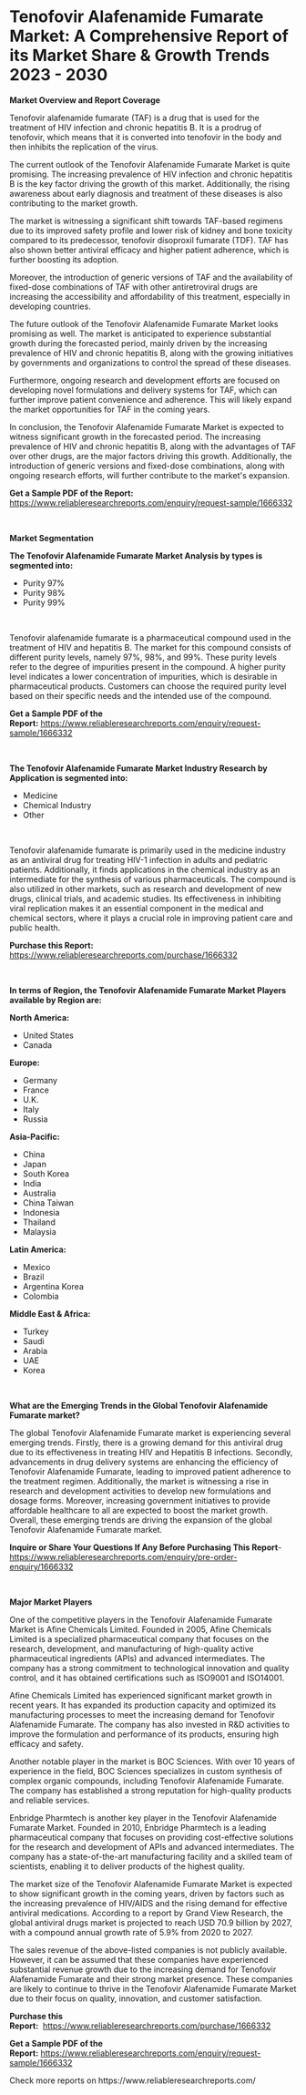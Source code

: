 <p><h1>Tenofovir Alafenamide Fumarate Market: A Comprehensive Report of its Market Share & Growth Trends 2023 - 2030</h1></p><p><strong>Market Overview and Report Coverage</strong></p>
<p><p>Tenofovir alafenamide fumarate (TAF) is a drug that is used for the treatment of HIV infection and chronic hepatitis B. It is a prodrug of tenofovir, which means that it is converted into tenofovir in the body and then inhibits the replication of the virus.</p><p>The current outlook of the Tenofovir Alafenamide Fumarate Market is quite promising. The increasing prevalence of HIV infection and chronic hepatitis B is the key factor driving the growth of this market. Additionally, the rising awareness about early diagnosis and treatment of these diseases is also contributing to the market growth.</p><p>The market is witnessing a significant shift towards TAF-based regimens due to its improved safety profile and lower risk of kidney and bone toxicity compared to its predecessor, tenofovir disoproxil fumarate (TDF). TAF has also shown better antiviral efficacy and higher patient adherence, which is further boosting its adoption.</p><p>Moreover, the introduction of generic versions of TAF and the availability of fixed-dose combinations of TAF with other antiretroviral drugs are increasing the accessibility and affordability of this treatment, especially in developing countries.</p><p>The future outlook of the Tenofovir Alafenamide Fumarate Market looks promising as well. The market is anticipated to experience substantial growth during the forecasted period, mainly driven by the increasing prevalence of HIV and chronic hepatitis B, along with the growing initiatives by governments and organizations to control the spread of these diseases.</p><p>Furthermore, ongoing research and development efforts are focused on developing novel formulations and delivery systems for TAF, which can further improve patient convenience and adherence. This will likely expand the market opportunities for TAF in the coming years.</p><p>In conclusion, the Tenofovir Alafenamide Fumarate Market is expected to witness significant growth in the forecasted period. The increasing prevalence of HIV and chronic hepatitis B, along with the advantages of TAF over other drugs, are the major factors driving this growth. Additionally, the introduction of generic versions and fixed-dose combinations, along with ongoing research efforts, will further contribute to the market's expansion.</p></p>
<p><strong>Get a Sample PDF of the Report:</strong> <a href="https://www.reliableresearchreports.com/enquiry/request-sample/1666332">https://www.reliableresearchreports.com/enquiry/request-sample/1666332</a></p>
<p>&nbsp;</p>
<p><strong>Market Segmentation</strong></p>
<p><strong>The Tenofovir Alafenamide Fumarate Market Analysis by types is segmented into:</strong></p>
<p><ul><li>Purity 97%</li><li>Purity 98%</li><li>Purity 99%</li></ul></p>
<p>&nbsp;</p>
<p><p>Tenofovir alafenamide fumarate is a pharmaceutical compound used in the treatment of HIV and hepatitis B. The market for this compound consists of different purity levels, namely 97%, 98%, and 99%. These purity levels refer to the degree of impurities present in the compound. A higher purity level indicates a lower concentration of impurities, which is desirable in pharmaceutical products. Customers can choose the required purity level based on their specific needs and the intended use of the compound.</p></p>
<p><strong>Get a Sample PDF of the Report:</strong>&nbsp;<a href="https://www.reliableresearchreports.com/enquiry/request-sample/1666332">https://www.reliableresearchreports.com/enquiry/request-sample/1666332</a></p>
<p>&nbsp;</p>
<p><strong>The Tenofovir Alafenamide Fumarate Market Industry Research by Application is segmented into:</strong></p>
<p><ul><li>Medicine</li><li>Chemical Industry</li><li>Other</li></ul></p>
<p>&nbsp;</p>
<p><p>Tenofovir alafenamide fumarate is primarily used in the medicine industry as an antiviral drug for treating HIV-1 infection in adults and pediatric patients. Additionally, it finds applications in the chemical industry as an intermediate for the synthesis of various pharmaceuticals. The compound is also utilized in other markets, such as research and development of new drugs, clinical trials, and academic studies. Its effectiveness in inhibiting viral replication makes it an essential component in the medical and chemical sectors, where it plays a crucial role in improving patient care and public health.</p></p>
<p><strong>Purchase this Report:</strong>&nbsp; <a href="https://www.reliableresearchreports.com/purchase/1666332">https://www.reliableresearchreports.com/purchase/1666332</a></p>
<p>&nbsp;</p>
<p><strong>In terms of Region, the Tenofovir Alafenamide Fumarate Market Players available by Region are:</strong></p>
<p>
    <p> <strong> North America: </strong>
        <ul>
            <li>United States</li>
            <li>Canada</li>
        </ul>
        </p> 
    <p> <strong> Europe: </strong>
        <ul>
            <li>Germany</li>
            <li>France</li>
            <li>U.K.</li>
            <li>Italy</li>
            <li>Russia</li>
        </ul>
        </p> 
    <p> <strong> Asia-Pacific: </strong>
        <ul>
            <li>China</li>
            <li>Japan</li>
            <li>South Korea</li>
            <li>India</li>
            <li>Australia</li>
            <li>China Taiwan</li>
            <li>Indonesia</li>
            <li>Thailand</li>
            <li>Malaysia</li>
        </ul>
        </p> 
    <p> <strong> Latin America: </strong>
        <ul>
            <li>Mexico</li>
            <li>Brazil</li>
            <li>Argentina Korea</li>
            <li>Colombia</li>
        </ul>
        </p> 
    <p> <strong> Middle East & Africa: </strong>
        <ul>
            <li>Turkey</li>
            <li>Saudi</li>
            <li>Arabia</li>
            <li>UAE</li>
            <li>Korea</li>
        </ul>
    </p>
    </p>
<p>&nbsp;</p>
<p><strong>What are the Emerging Trends in the Global Tenofovir Alafenamide Fumarate market?</strong></p>
<p><p>The global Tenofovir Alafenamide Fumarate market is experiencing several emerging trends. Firstly, there is a growing demand for this antiviral drug due to its effectiveness in treating HIV and Hepatitis B infections. Secondly, advancements in drug delivery systems are enhancing the efficiency of Tenofovir Alafenamide Fumarate, leading to improved patient adherence to the treatment regimen. Additionally, the market is witnessing a rise in research and development activities to develop new formulations and dosage forms. Moreover, increasing government initiatives to provide affordable healthcare to all are expected to boost the market growth. Overall, these emerging trends are driving the expansion of the global Tenofovir Alafenamide Fumarate market.</p></p>
<p><strong>Inquire or Share Your Questions If Any Before Purchasing This Report</strong>- <a href="https://www.reliableresearchreports.com/enquiry/pre-order-enquiry/1666332">https://www.reliableresearchreports.com/enquiry/pre-order-enquiry/1666332</a></p>
<p>&nbsp;</p>
<p><strong>Major Market Players</strong></p>
<p><p>One of the competitive players in the Tenofovir Alafenamide Fumarate Market is Afine Chemicals Limited. Founded in 2005, Afine Chemicals Limited is a specialized pharmaceutical company that focuses on the research, development, and manufacturing of high-quality active pharmaceutical ingredients (APIs) and advanced intermediates. The company has a strong commitment to technological innovation and quality control, and it has obtained certifications such as ISO9001 and ISO14001.</p><p>Afine Chemicals Limited has experienced significant market growth in recent years. It has expanded its production capacity and optimized its manufacturing processes to meet the increasing demand for Tenofovir Alafenamide Fumarate. The company has also invested in R&D activities to improve the formulation and performance of its products, ensuring high efficacy and safety.</p><p>Another notable player in the market is BOC Sciences. With over 10 years of experience in the field, BOC Sciences specializes in custom synthesis of complex organic compounds, including Tenofovir Alafenamide Fumarate. The company has established a strong reputation for high-quality products and reliable services.</p><p>Enbridge Pharmtech is another key player in the Tenofovir Alafenamide Fumarate Market. Founded in 2010, Enbridge Pharmtech is a leading pharmaceutical company that focuses on providing cost-effective solutions for the research and development of APIs and advanced intermediates. The company has a state-of-the-art manufacturing facility and a skilled team of scientists, enabling it to deliver products of the highest quality.</p><p>The market size of the Tenofovir Alafenamide Fumarate Market is expected to show significant growth in the coming years, driven by factors such as the increasing prevalence of HIV/AIDS and the rising demand for effective antiviral medications. According to a report by Grand View Research, the global antiviral drugs market is projected to reach USD 70.9 billion by 2027, with a compound annual growth rate of 5.9% from 2020 to 2027.</p><p>The sales revenue of the above-listed companies is not publicly available. However, it can be assumed that these companies have experienced substantial revenue growth due to the increasing demand for Tenofovir Alafenamide Fumarate and their strong market presence. These companies are likely to continue to thrive in the Tenofovir Alafenamide Fumarate Market due to their focus on quality, innovation, and customer satisfaction.</p></p>
<p><strong>Purchase this Report:</strong>&nbsp;&nbsp;<a href="https://www.reliableresearchreports.com/purchase/1666332">https://www.reliableresearchreports.com/purchase/1666332</a></p>
<p></p>
<p><strong>Get a Sample PDF of the Report:</strong>&nbsp;<a href="https://www.reliableresearchreports.com/enquiry/request-sample/1666332">https://www.reliableresearchreports.com/enquiry/request-sample/1666332</a></p>
<p>Check more reports on https://www.reliableresearchreports.com/</p>